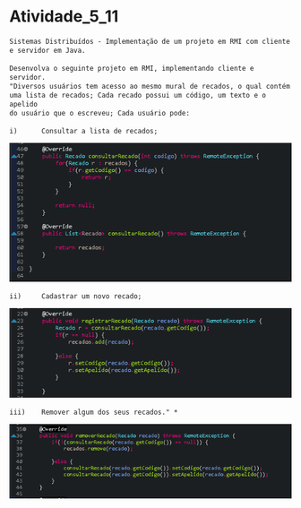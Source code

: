 # Atividade_5_11
    Sistemas Distribuídos - Implementação de um projeto em RMI com cliente e servidor em Java.

    Desenvolva o seguinte projeto em RMI, implementando cliente e servidor. 
    "Diversos usuários tem acesso ao mesmo mural de recados, o qual contém 
    uma lista de recados; Cada recado possui um código, um texto e o apelido 
    do usuário que o escreveu; Cada usuário pode: 

    i)      Consultar a lista de recados; 
    
 ![](https://github.com/enivaldoqueiroz/Atividade_5_11/blob/main/img/img001.png)
 
    ii)     Cadastrar um novo recado; 
    
![](https://github.com/enivaldoqueiroz/Atividade_5_11/blob/main/img/img002.png)

    iii)    Remover algum dos seus recados." *
    
![](https://github.com/enivaldoqueiroz/Atividade_5_11/blob/main/img/img003.png)
